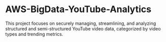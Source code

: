 # AWS-BigData-YouTube-Analytics
This project focuses on securely managing, streamlining, and analyzing structured and semi-structured YouTube video data, categorized by video types and trending metrics.
